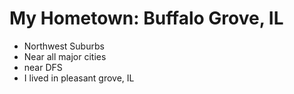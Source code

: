 # My Hometown: Buffalo Grove, IL
- Northwest Suburbs
- Near all major cities
- near DFS
- I lived in pleasant grove, IL
